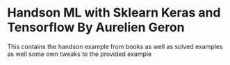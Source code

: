 # Handson ML with Sklearn Keras and Tensorflow By Aurelien Geron
This contains the handson example from books as well as solved examples as well some own tweaks to the provided example
